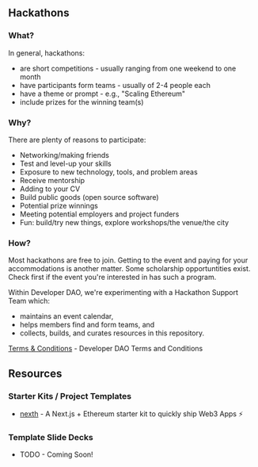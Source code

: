 ## Hackathons

### What?

In general, hackathons:

-   are short competitions - usually ranging from one weekend to one month
-   have participants form teams - usually of 2-4 people each
-   have a theme or prompt - e.g., "Scaling Ethereum"
-   include prizes for the winning team(s)

### Why?

There are plenty of reasons to participate:

-   Networking/making friends
-   Test and level-up your skills
-   Exposure to new technology, tools, and problem areas
-   Receive mentorship
-   Adding to your CV
-   Build public goods (open source software)
-   Potential prize winnings
-   Meeting potential employers and project funders
-   Fun: build/try new things, explore workshops/the venue/the city

### How?

Most hackathons are free to join. Getting to the event and paying for your accommodations is another matter. Some scholarship opportuntities exist. Check first if the event you're interested in has such a program.

Within Developer DAO, we're experimenting with a Hackathon Support Team which:

-   maintains an event calendar,
-   helps members find and form teams, and
-   collects, builds, and curates resources in this repository.
  
[Terms & Conditions](https://github.com/Developer-DAO/the-developer-dao-foundation/blob/main/foundation-docs/D_D%20Starter%20Hackathons%20T%26C.pdf) - Developer DAO Terms and Conditions


## Resources

### Starter Kits / Project Templates

-   [nexth](https://github.com/wslyvh/nexth) - A Next.js + Ethereum starter kit to quickly ship Web3 Apps ⚡

### Template Slide Decks

-   TODO - Coming Soon!

